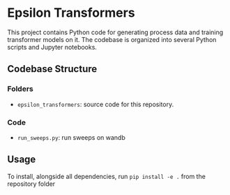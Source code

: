 # Epsilon Transformers

This project contains Python code for generating process data and training transformer models on it. The codebase is organized into several Python scripts and Jupyter notebooks.

## Codebase Structure

### Folders
- `epsilon_transformers`: source code for this repository.

### Code
- `run_sweeps.py`: run sweeps on wandb

## Usage

To install, alongside all dependencies, run `pip install -e .` from the repository folder

